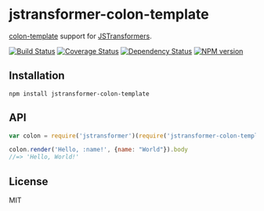 # jstransformer-colon-template

[colon-template](https://github.com/matthewmueller/colon-template) support for [JSTransformers](http://github.com/jstransformers).

[![Build Status](https://img.shields.io/travis/jstransformers/jstransformer-colon-template/master.svg)](https://travis-ci.org/jstransformers/jstransformer-colon-template)
[![Coverage Status](https://img.shields.io/codecov/c/github/jstransformers/jstransformer-colon-template/master.svg)](https://codecov.io/gh/jstransformers/jstransformer-colon-template)
[![Dependency Status](https://img.shields.io/david/jstransformers/jstransformer-colon-template/master.svg)](http://david-dm.org/jstransformers/jstransformer-colon-template)
[![NPM version](https://img.shields.io/npm/v/jstransformer-colon-template.svg)](https://www.npmjs.org/package/jstransformer-colon-template)

## Installation

    npm install jstransformer-colon-template

## API

```js
var colon = require('jstransformer')(require('jstransformer-colon-template'))

colon.render('Hello, :name!', {name: "World"}).body
//=> 'Hello, World!'
```

## License

MIT
